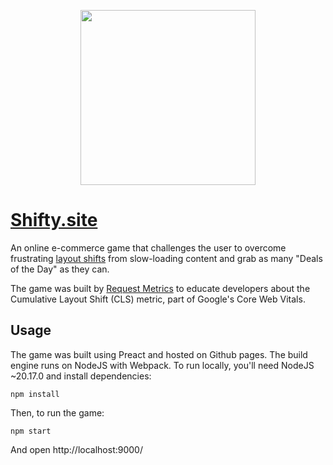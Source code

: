 <p align="center">
  <a href="https://requestmetrics.com/?utm_source=github" target="_blank" align="center">
    <img src="https://requestmetrics.com/assets/external/rm_logo_github.svg" width="280">
  </a>
  <br />
</p>

# [Shifty.site](https://shifty.site/?utm_source=github)

An online e-commerce game that challenges the user to overcome frustrating [layout shifts](https://requestmetrics.com/web-performance/cumulative-layout-shift/?utm_source=github) from slow-loading content and grab as many "Deals of the Day" as they can.

The game was built by [Request Metrics](https://requestmetrics.com/?utm_source=github) to educate developers about the Cumulative Layout Shift (CLS) metric, part of Google's Core Web Vitals.

## Usage

The game was built using Preact and hosted on Github pages. The build engine runs on NodeJS with Webpack. To run locally, you'll need NodeJS ~20.17.0 and install dependencies:

```
npm install
```

Then, to run the game:

```
npm start
```

And open http://localhost:9000/
